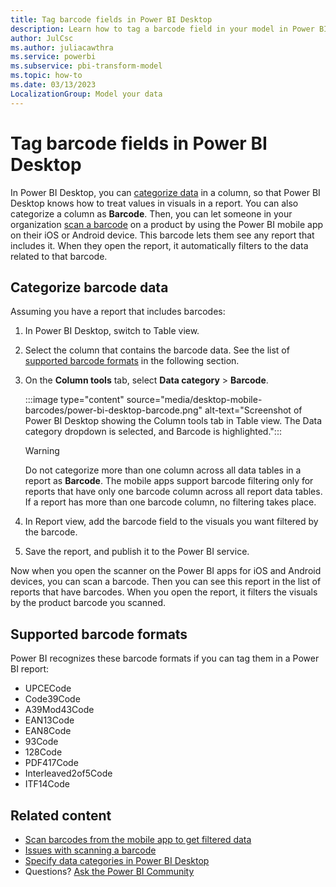```yaml
---
title: Tag barcode fields in Power BI Desktop
description: Learn how to tag a barcode field in your model in Power BI Desktop, so you can use your mobile app to scan barcodes to get filtered data on your iOS and Android devices.
author: JulCsc
ms.author: juliacawthra
ms.service: powerbi
ms.subservice: pbi-transform-model
ms.topic: how-to
ms.date: 03/13/2023
LocalizationGroup: Model your data
---
```


# Tag barcode fields in Power BI Desktop

In Power BI Desktop, you can [categorize data](desktop-data-categorization.md) in a column, so that Power BI Desktop knows how to treat values in visuals in a report. You can also categorize a column as **Barcode**. Then, you can let someone in your organization [scan a barcode](../consumer/mobile/mobile-apps-scan-barcode.md) on a product by using the Power BI mobile app on their iOS or Android device. This barcode lets them see any report that includes it. When they open the report, it automatically filters to the data related to that barcode.

## Categorize barcode data

Assuming you have a report that includes barcodes:

1. In Power BI Desktop, switch to Table view.
2. Select the column that contains the barcode data. See the list of [supported barcode formats](#supported-barcode-formats) in the following section.
3. On the **Column tools** tab, select **Data category** > **Barcode**.

    :::image type="content" source="media/desktop-mobile-barcodes/power-bi-desktop-barcode.png" alt-text="Screenshot of Power BI Desktop showing the Column tools tab in Table view. The Data category dropdown is selected, and Barcode is highlighted.":::

    >[!WARNING]
    >Do not categorize more than one column across all data tables in a report as **Barcode**. The mobile apps support barcode filtering only for reports that have only one barcode column across all report data tables. If a report has more than one barcode column, no filtering takes place.

4. In Report view, add the barcode field to the visuals you want filtered by the barcode.
5. Save the report, and publish it to the Power BI service.

Now when you open the scanner on the Power BI apps for iOS and Android devices, you can scan a barcode. Then you can see this report in the list of reports that have barcodes. When you open the report, it filters the visuals by the product barcode you scanned.

## Supported barcode formats

Power BI recognizes these barcode formats if you can tag them in a Power BI report:

* UPCECode
* Code39Code  
* A39Mod43Code
* EAN13Code
* EAN8Code  
* 93Code  
* 128Code
* PDF417Code
* Interleaved2of5Code
* ITF14Code

## Related content

* [Scan barcodes from the mobile app to get filtered data](../consumer/mobile/mobile-apps-scan-barcode.md)
* [Issues with scanning a barcode](../consumer/mobile/mobile-apps-scan-barcode.md#issues-with-scanning-a-barcode)
* [Specify data categories in Power BI Desktop](desktop-data-categorization.md)  
* Questions? [Ask the Power BI Community](https://community.powerbi.com/)
